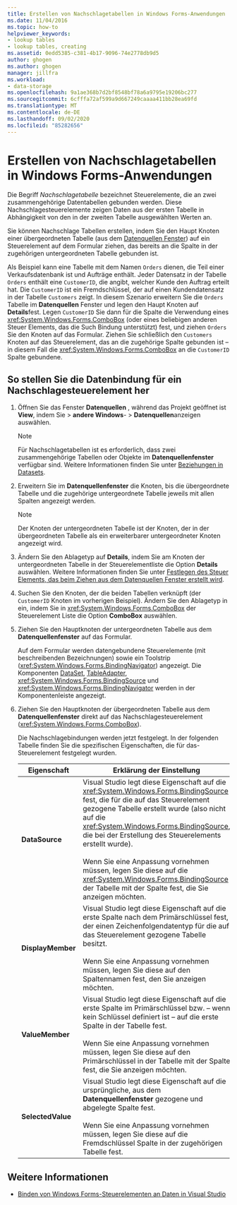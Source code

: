 ```yaml
---
title: Erstellen von Nachschlagetabellen in Windows Forms-Anwendungen
ms.date: 11/04/2016
ms.topic: how-to
helpviewer_keywords:
- lookup tables
- lookup tables, creating
ms.assetid: 0edd5385-c381-4b17-9096-74e2778db9d5
author: ghogen
ms.author: ghogen
manager: jillfra
ms.workload:
- data-storage
ms.openlocfilehash: 9a1ae368b7d2bf8548bf78a6a9795e19206bc277
ms.sourcegitcommit: 6cfffa72af599a9d667249caaaa411bb28ea69fd
ms.translationtype: MT
ms.contentlocale: de-DE
ms.lasthandoff: 09/02/2020
ms.locfileid: "85282656"
---
```

# <a name="create-lookup-tables-in-windows-forms-applications"></a>Erstellen von Nachschlagetabellen in Windows Forms-Anwendungen

Die Begriff *Nachschlagetabelle* bezeichnet Steuerelemente, die an zwei zusammengehörige Datentabellen gebunden werden. Diese Nachschlagesteuerelemente zeigen Daten aus der ersten Tabelle in Abhängigkeit von den in der zweiten Tabelle ausgewählten Werten an.

Sie können Nachschlage Tabellen erstellen, indem Sie den Haupt Knoten einer übergeordneten Tabelle (aus dem [Datenquellen Fenster](add-new-data-sources.md#data-sources-window)) auf ein Steuerelement auf dem Formular ziehen, das bereits an die Spalte in der zugehörigen untergeordneten Tabelle gebunden ist.

Als Beispiel kann eine Tabelle mit dem Namen `Orders` dienen, die Teil einer Verkaufsdatenbank ist und Aufträge enthält. Jeder Datensatz in der Tabelle `Orders` enthält eine `CustomerID`, die angibt, welcher Kunde den Auftrag erteilt hat. Die `CustomerID` ist ein Fremdschlüssel, der auf einen Kundendatensatz in der Tabelle `Customers` zeigt. In diesem Szenario erweitern Sie die `Orders` Tabelle im **Datenquellen** Fenster und legen den Haupt Knoten auf **Details**fest. Legen `CustomerID` Sie dann für die Spalte die Verwendung eines <xref:System.Windows.Forms.ComboBox> (oder eines beliebigen anderen Steuer Elements, das die Such Bindung unterstützt) fest, und ziehen `Orders` Sie den Knoten auf das Formular. Ziehen Sie schließlich den `Customers` Knoten auf das Steuerelement, das an die zugehörige Spalte gebunden ist – in diesem Fall die <xref:System.Windows.Forms.ComboBox> an die `CustomerID` Spalte gebundene.

## <a name="to-databind-a-lookup-control"></a>So stellen Sie die Datenbindung für ein Nachschlagesteuerelement her

1. Öffnen Sie das Fenster **Datenquellen** , während das Projekt geöffnet ist **View**, indem Sie  >  **andere Windows**-  >  **Datenquellen**anzeigen auswählen.

    > [!NOTE]
    > Für Nachschlagetabellen ist es erforderlich, dass zwei zusammengehörige Tabellen oder Objekte im **Datenquellenfenster** verfügbar sind. Weitere Informationen finden Sie unter [Beziehungen in Datasets](relationships-in-datasets.md).

2. Erweitern Sie im **Datenquellenfenster** die Knoten, bis die übergeordnete Tabelle und die zugehörige untergeordnete Tabelle jeweils mit allen Spalten angezeigt werden.

    > [!NOTE]
    > Der Knoten der untergeordneten Tabelle ist der Knoten, der in der übergeordneten Tabelle als ein erweiterbarer untergeordneter Knoten angezeigt wird.

3. Ändern Sie den Ablagetyp auf **Details**, indem Sie am Knoten der untergeordneten Tabelle in der Steuerelementliste die Option **Details** auswählen. Weitere Informationen finden Sie unter [Festlegen des Steuer Elements, das beim Ziehen aus dem Datenquellen Fenster erstellt wird](../data-tools/set-the-control-to-be-created-when-dragging-from-the-data-sources-window.md).

4. Suchen Sie den Knoten, der die beiden Tabellen verknüpft (der `CustomerID` Knoten im vorherigen Beispiel). Ändern Sie den Ablagetyp in ein, indem Sie in <xref:System.Windows.Forms.ComboBox> der Steuerelement Liste die Option **ComboBox** auswählen.

5. Ziehen Sie den Hauptknoten der untergeordneten Tabelle aus dem **Datenquellenfenster** auf das Formular.

     Auf dem Formular werden datengebundene Steuerelemente (mit beschreibenden Bezeichnungen) sowie ein Toolstrip (<xref:System.Windows.Forms.BindingNavigator>) angezeigt. Die Komponenten [DataSet](../data-tools/dataset-tools-in-visual-studio.md), [TableAdapter](../data-tools/create-and-configure-tableadapters.md), <xref:System.Windows.Forms.BindingSource> und <xref:System.Windows.Forms.BindingNavigator> werden in der Komponentenleiste angezeigt.

6. Ziehen Sie den Hauptknoten der übergeordneten Tabelle aus dem **Datenquellenfenster** direkt auf das Nachschlagesteuerelement (<xref:System.Windows.Forms.ComboBox>).

     Die Nachschlagebindungen werden jetzt festgelegt. In der folgenden Tabelle finden Sie die spezifischen Eigenschaften, die für das-Steuerelement festgelegt wurden.

    |Eigenschaft|Erklärung der Einstellung|
    |--------------| - |
    |**DataSource**|Visual Studio legt diese Eigenschaft auf die <xref:System.Windows.Forms.BindingSource> fest, die für die auf das Steuerelement gezogene Tabelle erstellt wurde (also nicht auf die <xref:System.Windows.Forms.BindingSource>, die bei der Erstellung des Steuerelements erstellt wurde).<br /><br /> Wenn Sie eine Anpassung vornehmen müssen, legen Sie diese auf die <xref:System.Windows.Forms.BindingSource> der Tabelle mit der Spalte fest, die Sie anzeigen möchten.|
    |**DisplayMember**|Visual Studio legt diese Eigenschaft auf die erste Spalte nach dem Primärschlüssel fest, der einen Zeichenfolgendatentyp für die auf das Steuerelement gezogene Tabelle besitzt.<br /><br /> Wenn Sie eine Anpassung vornehmen müssen, legen Sie diese auf den Spaltennamen fest, den Sie anzeigen möchten.|
    |**ValueMember**|Visual Studio legt diese Eigenschaft auf die erste Spalte im Primärschlüssel bzw. – wenn kein Schlüssel definiert ist – auf die erste Spalte in der Tabelle fest.<br /><br /> Wenn Sie eine Anpassung vornehmen müssen, legen Sie diese auf den Primärschlüssel in der Tabelle mit der Spalte fest, die Sie anzeigen möchten.|
    |**SelectedValue**|Visual Studio legt diese Eigenschaft auf die ursprüngliche, aus dem **Datenquellenfenster** gezogene und abgelegte Spalte fest.<br /><br /> Wenn Sie eine Anpassung vornehmen müssen, legen Sie diese auf die Fremdschlüssel Spalte in der zugehörigen Tabelle fest.|

## <a name="see-also"></a>Weitere Informationen

- [Binden von Windows Forms-Steuerelementen an Daten in Visual Studio](../data-tools/bind-windows-forms-controls-to-data-in-visual-studio.md)

